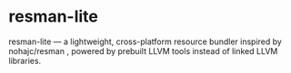 # resman-lite
resman-lite — a lightweight, cross-platform resource bundler inspired by nohajc/resman , powered by prebuilt LLVM tools instead of linked LLVM libraries.
